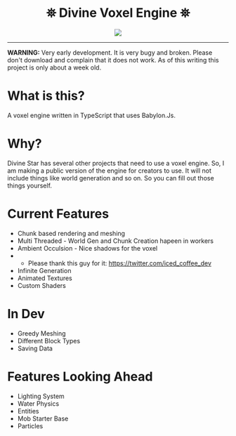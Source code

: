 <h1 align="center">
 ⛯ Divine Voxel Engine ⛯
</h1>
 
<p align="center">
<img src="https://divinestarapparel.com/wp-content/uploads/2021/02/logo-small.png"/>
</p>


---

__WARNING:__
Very early development. It is very bugy and broken. Please don't download and complain that
it does not work. As of this writing this project is only about a week old.

# What is this?

A voxel engine written in TypeScript that uses Babylon.Js. 

# Why?

Divine Star has several other projects that need to use a voxel engine. So, I am making a 
public version of the engine for creators to use. It will not include things like world 
generation and so on. So you can fill out those things yourself. 

# Current Features

- Chunk based rendering and meshing
- Multi Threaded - World Gen and Chunk Creation hapeen in workers
- Ambient Occulsion - Nice shadows for the voxel 
- - Please thank this guy for it: https://twitter.com/iced_coffee_dev
- Infinite Generation
- Animated Textures
- Custom Shaders

# In Dev

- Greedy Meshing
- Different Block Types
- Saving Data

# Features Looking Ahead 

- Lighting System 
- Water Physics
- Entities
- Mob Starter Base
- Particles 


